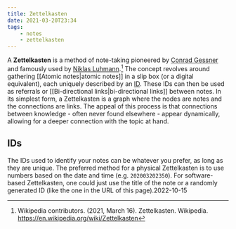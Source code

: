 ```yaml
---
title: Zettelkasten
date: 2021-03-20T23:34
tags:
    - notes
    - zettelkasten
---
```


A **Zettelkasten** is a method of note-taking pioneered by [Conrad Gessner](https://en.wikipedia.org/wiki/Conrad_Gessner) and famously used by [Niklas Luhmann](https://en.wikipedia.org/wiki/Niklas_Luhmann).[^wiki] The concept revolves around gathering [[Atomic notes|atomic notes]] in a slip box (or a digital equivalent), each uniquely described by an [ID](#ids). These IDs can then be used as referrals or [[Bi-directional links|bi-directional links]] between notes. In its simplest form, a Zettelkasten is a graph where the nodes are notes and the connections are links. The appeal of this process is that connections between knowledge - often never found elsewhere - appear dynamically, allowing for a deeper connection with the topic at hand.

## IDs

The IDs used to identify your notes can be whatever you prefer, as long as they are unique. The preferred method for a physical Zettelkasten is to use numbers based on the date and time (e.g. `202003202350`). For software-based Zettelkasten, one could just use the title of the note or a randomly generated ID (like the one in the URL of this page).2022-10-15

[^wiki]: Wikipedia contributors. (2021, March 16). Zettelkasten. Wikipedia. <https://en.wikipedia.org/wiki/Zettelkasten>
